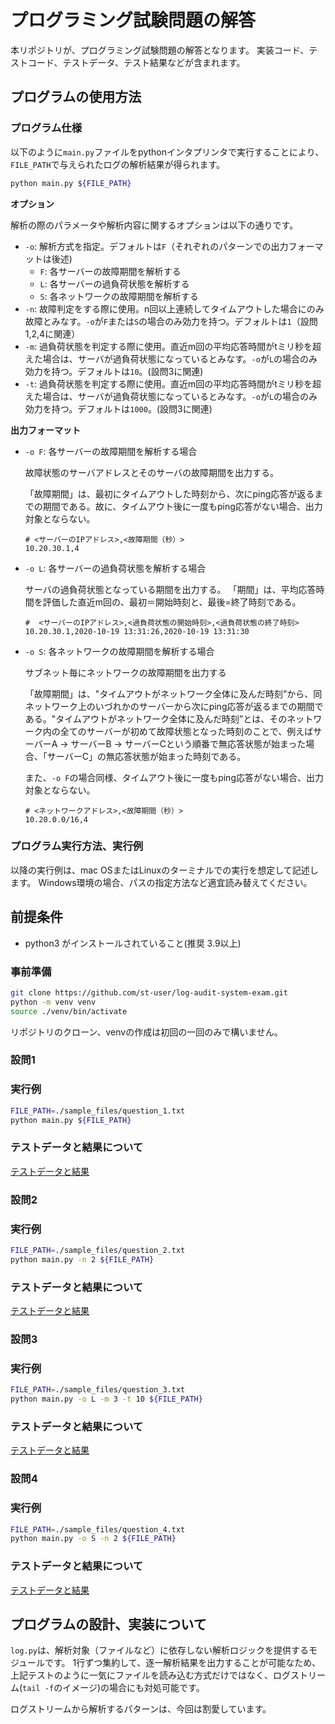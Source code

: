# プログラミング試験問題の解答

本リポジトリが、プログラミング試験問題の解答となります。
実装コード、テストコード、テストデータ、テスト結果などが含まれます。

## プログラムの使用方法

### プログラム仕様

以下のように`main.py`ファイルをpythonインタプリンタで実行することにより、`FILE_PATH`で与えられたログの解析結果が得られます。

```bash
python main.py ${FILE_PATH}
```

**オプション**

解析の際のパラメータや解析内容に関するオプションは以下の通りです。

 - `-o`: 解析方式を指定。デフォルトは`F`（それぞれのパターンでの出力フォーマットは後述)
	- `F`: 各サーバーの故障期間を解析する
	- `L`: 各サーバーの過負荷状態を解析する
	- `S`: 各ネットワークの故障期間を解析する
 - `-n`: 故障判定をする際に使用。n回以上連続してタイムアウトした場合にのみ故障とみなす。`-o`が`F`または`S`の場合のみ効力を持つ。デフォルトは`1`（設問1,2,4に関連）
 - `-m`: 過負荷状態を判定する際に使用。直近m回の平均応答時間がtミリ秒を超えた場合は、サーバが過負荷状態になっているとみなす。`-o`が`L`の場合のみ効力を持つ。デフォルトは`10`。(設問3に関連)
 - `-t`: 過負荷状態を判定する際に使用。直近m回の平均応答時間がtミリ秒を超えた場合は、サーバが過負荷状態になっているとみなす。`-o`が`L`の場合のみ効力を持つ。デフォルトは`1000`。(設問3に関連)

**出力フォーマット**

- `-o F`: 各サーバーの故障期間を解析する場合

	故障状態のサーバアドレスとそのサーバの故障期間を出力する。

	「故障期間」は、最初にタイムアウトした時刻から、次にping応答が返るまでの期間である。故に、タイムアウト後に一度もping応答がない場合、出力対象とならない。

	```
	# <サーバーのIPアドレス>,<故障期間（秒）>
	10.20.30.1,4
	```
- `-o L`: 各サーバーの過負荷状態を解析する場合

	サーバの過負荷状態となっている期間を出力する。
	「期間」は、平均応答時間を評価した直近m回の、最初＝開始時刻と、最後=終了時刻である。

	```
	#  <サーバーのIPアドレス>,<過負荷状態の開始時刻>,<過負荷状態の終了時刻>
	10.20.30.1,2020-10-19 13:31:26,2020-10-19 13:31:30
	```
- `-o S`: 各ネットワークの故障期間を解析する場合

	サブネット毎にネットワークの故障期間を出力する

	「故障期間」は、"タイムアウトがネットワーク全体に及んだ時刻”から、同ネットワーク上のいづれかのサーバーから次にping応答が返るまでの期間である。"タイムアウトがネットワーク全体に及んだ時刻”とは、そのネットワーク内の全てのサーバーが初めて故障状態となった時刻のことで、例えばサーバーA → サーバーB → サーバーCという順番で無応答状態が始まった場合、「サーバーC」の無応答状態が始まった時刻である。
	
	また、`-o F`の場合同様、タイムアウト後に一度もping応答がない場合、出力対象とならない。

	```
	# <ネットワークアドレス>,<故障期間（秒）>
	10.20.0.0/16,4
	```	

### プログラム実行方法、実行例

以降の実行例は、mac OSまたはLinuxのターミナルでの実行を想定して記述します。
Windows環境の場合、パスの指定方法など適宜読み替えてください。

## 前提条件

 - python3 がインストールされていること(推奨 3.9以上)

### 事前準備

```bash
git clone https://github.com/st-user/log-audit-system-exam.git
python -m venv venv
source ./venv/bin/activate
```
リポジトリのクローン、venvの作成は初回の一回のみで構いません。

### 設問1

### 実行例

```bash
FILE_PATH=./sample_files/question_1.txt
python main.py ${FILE_PATH}
```

### テストデータと結果について

[テストデータと結果](./tests/Question_1.md)

### 設問2

### 実行例

```bash
FILE_PATH=./sample_files/question_2.txt
python main.py -n 2 ${FILE_PATH}
```

### テストデータと結果について

[テストデータと結果](./tests/Question_2.md)

### 設問3

### 実行例

```bash
FILE_PATH=./sample_files/question_3.txt
python main.py -o L -m 3 -t 10 ${FILE_PATH}
```

### テストデータと結果について

[テストデータと結果](./tests/Question_3.md)

### 設問4

### 実行例

```bash
FILE_PATH=./sample_files/question_4.txt
python main.py -o S -n 2 ${FILE_PATH}
```

### テストデータと結果について

[テストデータと結果](./tests/Question_4.md)


## プログラムの設計、実装について

`log.py`は、解析対象（ファイルなど）に依存しない解析ロジックを提供するモジュールです。
1行ずつ集約して、逐一解析結果を出力することが可能なため、上記テストのように一気にファイルを読み込む方式だけではなく、ログストリーム(`tail -f`のイメージ)の場合にも対処可能です。

ログストリームから解析するパターンは、今回は割愛しています。